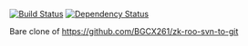 [![Build Status](https://travis-ci.org/DSI-Ville-Noumea/zk-roo.svg?branch=master)](https://travis-ci.org/DSI-Ville-Noumea/zk-roo) [![Dependency Status](https://www.versioneye.com/user/projects/576c837acd6d51003e9209a3/badge.svg?style=flat-square)](https://www.versioneye.com/user/projects/576c837acd6d51003e9209a3)

Bare clone of https://github.com/BGCX261/zk-roo-svn-to-git
